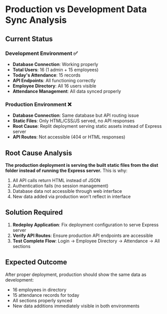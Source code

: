 # Production vs Development Data Sync Analysis

## Current Status

### Development Environment ✅
- **Database Connection**: Working properly  
- **Total Users**: 16 (1 admin + 15 employees)
- **Today's Attendance**: 15 records
- **API Endpoints**: All functioning correctly
- **Employee Directory**: All 16 users visible
- **Attendance Management**: All data synced properly

### Production Environment ❌  
- **Database Connection**: Same database but API routing issue
- **Static Files**: Only HTML/CSS/JS served, no API responses
- **Root Cause**: Replit deployment serving static assets instead of Express server
- **API Routes**: Not accessible (404 or HTML responses)

## Root Cause Analysis

**The production deployment is serving the built static files from the dist folder instead of running the Express server.** This is why:

1. All API calls return HTML instead of JSON
2. Authentication fails (no session management)
3. Database data not accessible through web interface
4. New data added via production won't reflect in interface

## Solution Required

1. **Redeploy Application**: Fix deployment configuration to serve Express server
2. **Verify API Routes**: Ensure production API endpoints are accessible
3. **Test Complete Flow**: Login → Employee Directory → Attendance → All sections

## Expected Outcome

After proper deployment, production should show the same data as development:
- 16 employees in directory
- 15 attendance records for today  
- All sections properly synced
- New data additions immediately visible in both environments